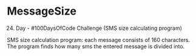 # MessageSize
24. Day - #100DaysOfCode Challenge (SMS size calculating program)

SMS size calculation program: each message consists of 160 characters. The program finds how many sms the entered message is divided into.
